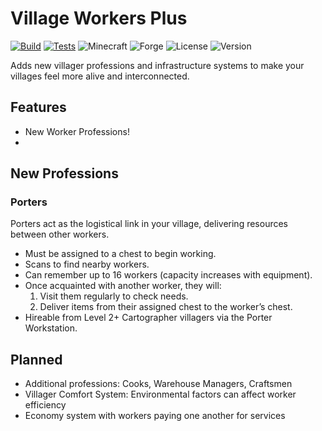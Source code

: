 # Village Workers Plus

[![Build](https://github.com/SoSly/VillageWorkersPlus/workflows/build/badge.svg)](https://github.com/SoSly/VillageWorkersPlus/actions/workflows/build.yml)
[![Tests](https://github.com/SoSly/VillageWorkersPlus/workflows/test/badge.svg)](https://github.com/SoSly/VillageWorkersPlus/actions/workflows/test.yml)
![Minecraft](https://img.shields.io/badge/Minecraft-1.20.1-green)
![Forge](https://img.shields.io/badge/Forge-47.1.100-orange)
![License](https://img.shields.io/badge/License-GPLv3-blue)
![Version](https://img.shields.io/badge/Version-0.1.0--alpha-yellow)

Adds new villager professions and infrastructure systems to make your villages feel more alive and interconnected.

## Features
- New Worker Professions!
- 
## New Professions

### Porters
Porters act as the logistical link in your village, delivering resources between other workers.

- Must be assigned to a chest to begin working.
- Scans to find nearby workers.
- Can remember up to 16 workers (capacity increases with equipment).
- Once acquainted with another worker, they will:
    1. Visit them regularly to check needs.
    2. Deliver items from their assigned chest to the worker’s chest.
- Hireable from Level 2+ Cartographer villagers via the Porter Workstation.

## Planned
- Additional professions: Cooks, Warehouse Managers, Craftsmen
- Villager Comfort System: Environmental factors can affect worker efficiency
- Economy system with workers paying one another for services

